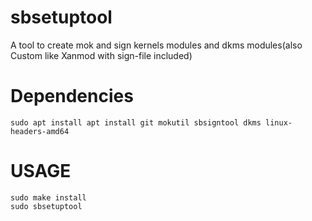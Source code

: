 # sbsetuptool
A tool to create mok and sign kernels modules and dkms modules(also Custom like Xanmod with sign-file included)

# Dependencies

```
sudo apt install apt install git mokutil sbsigntool dkms linux-headers-amd64
```

# USAGE
```
sudo make install
sudo sbsetuptool
```
